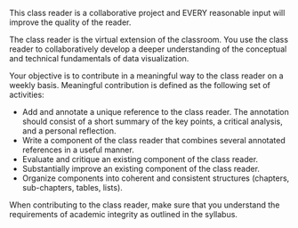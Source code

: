 This class reader is a collaborative project and EVERY reasonable input will improve the quality of the reader. 

The class reader is the virtual extension of the classroom. You use the class reader to collaboratively develop a deeper understanding of the conceptual and technical fundamentals of data visualization. 

Your objective is to contribute in a meaningful way to the class reader on a weekly basis. Meaningful contribution is defined as the following set of activities:

* Add and annotate a unique reference to the class reader. The annotation should consist of a short summary of the key points, a critical analysis, and a personal reflection.
* Write a component of the class reader that combines several annotated references in a useful manner. 
* Evaluate and critique an existing component of the class reader.
* Substantially improve an existing component of the class reader.
* Organize components into coherent and consistent structures (chapters, sub-chapters, tables, lists).

When contributing to the class reader, make sure that you understand the requirements of academic integrity as outlined in the syllabus. 
